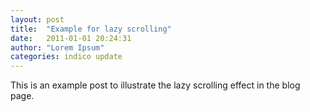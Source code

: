 ```yaml
---
layout: post
title:  "Example for lazy scrolling"
date:   2011-01-01 20:24:31
author: "Lorem Ipsum"
categories: indico update
---
```

This is an example post to illustrate the lazy scrolling effect in the blog page.